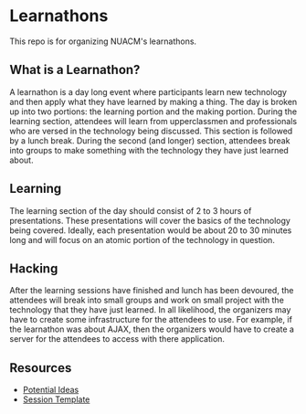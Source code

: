 # Learnathons

This repo is for organizing NUACM's learnathons.

## What is a Learnathon?

A learnathon is a day long event where participants learn new technology and then apply what they have learned by making a thing. The day is broken up into two portions: the learning portion and the making portion. During the learning section, attendees will learn from upperclassmen and professionals who are versed in the technology being discussed. This section is followed by a lunch break. During the second (and longer) section, attendees break into groups to make something with the technology they have just learned about.

## Learning
The learning section of the day should consist of 2 to 3 hours of presentations. These presentations will cover the basics of the technology being covered. Ideally, each presentation would be about 20 to 30 minutes long and will focus on an atomic portion of the technology in question.

## Hacking
After the learning sessions have finished and lunch has been devoured, the attendees will break into small groups and work on small project with the technology that they have just learned. In all likelihood, the organizers may have to create some infrastructure for the attendees to use. For example, if the learnathon was about AJAX, then the organizers would have to create a server for the attendees to access with there application.

## Resources
* [Potential Ideas](Potential.md)
* [Session Template](sessions/template.md)
